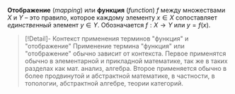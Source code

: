 
**Отображение** (*mapping*) или **функция** (*function*) $f$ между множествами $X$ и $Y$ – это правило, которое каждому элементу $x \in X$ сопоставляет *единственный* элемент $y \in Y$. Обозначается $f: X \to Y$ или $y = f(x)$.

>[!Detail]- Контекст применения терминов "функция" и "отображение"
>Применение термина "функция" или "отображение" обычно зависит от контекста. Первое применятся обычно в элементарной и прикладной математике, так же в таких разделах как мат. анализ, алгебра. Второе применяется обычно в более продвинутой и абстрактной математике, в частности, в топологии, абстрактной алгебре, теории категорий.

